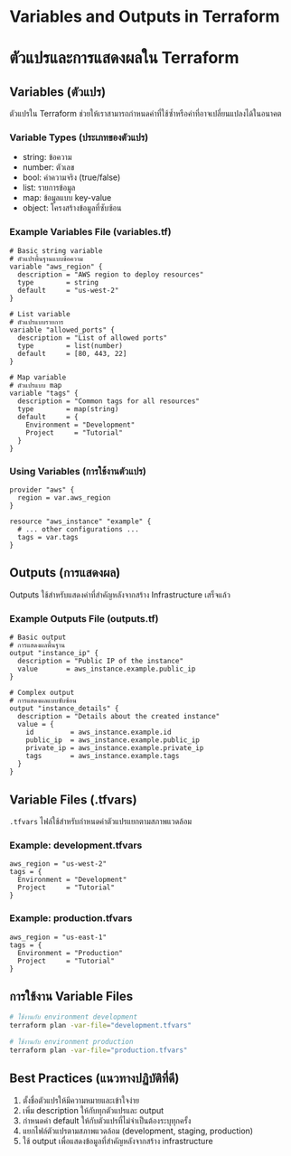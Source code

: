 # Variables and Outputs in Terraform
# ตัวแปรและการแสดงผลใน Terraform

## Variables (ตัวแปร)
ตัวแปรใน Terraform ช่วยให้เราสามารถกำหนดค่าที่ใช้ซ้ำหรือค่าที่อาจเปลี่ยนแปลงได้ในอนาคต

### Variable Types (ประเภทของตัวแปร)
- string: ข้อความ
- number: ตัวเลข
- bool: ค่าความจริง (true/false)
- list: รายการข้อมูล
- map: ข้อมูลแบบ key-value
- object: โครงสร้างข้อมูลที่ซับซ้อน

### Example Variables File (variables.tf)
```hcl
# Basic string variable
# ตัวแปรพื้นฐานแบบข้อความ
variable "aws_region" {
  description = "AWS region to deploy resources"
  type        = string
  default     = "us-west-2"
}

# List variable
# ตัวแปรแบบรายการ
variable "allowed_ports" {
  description = "List of allowed ports"
  type        = list(number)
  default     = [80, 443, 22]
}

# Map variable
# ตัวแปรแบบ map
variable "tags" {
  description = "Common tags for all resources"
  type        = map(string)
  default     = {
    Environment = "Development"
    Project     = "Tutorial"
  }
}
```

### Using Variables (การใช้งานตัวแปร)
```hcl
provider "aws" {
  region = var.aws_region
}

resource "aws_instance" "example" {
  # ... other configurations ...
  tags = var.tags
}
```

## Outputs (การแสดงผล)
Outputs ใช้สำหรับแสดงค่าที่สำคัญหลังจากสร้าง Infrastructure เสร็จแล้ว

### Example Outputs File (outputs.tf)
```hcl
# Basic output
# การแสดงผลพื้นฐาน
output "instance_ip" {
  description = "Public IP of the instance"
  value       = aws_instance.example.public_ip
}

# Complex output
# การแสดงผลแบบซับซ้อน
output "instance_details" {
  description = "Details about the created instance"
  value = {
    id         = aws_instance.example.id
    public_ip  = aws_instance.example.public_ip
    private_ip = aws_instance.example.private_ip
    tags       = aws_instance.example.tags
  }
}
```

## Variable Files (.tfvars)
`.tfvars` ไฟล์ใช้สำหรับกำหนดค่าตัวแปรแยกตามสภาพแวดล้อม

### Example: development.tfvars
```hcl
aws_region = "us-west-2"
tags = {
  Environment = "Development"
  Project     = "Tutorial"
}
```

### Example: production.tfvars
```hcl
aws_region = "us-east-1"
tags = {
  Environment = "Production"
  Project     = "Tutorial"
}
```

## การใช้งาน Variable Files
```bash
# ใช้งานกับ environment development
terraform plan -var-file="development.tfvars"

# ใช้งานกับ environment production
terraform plan -var-file="production.tfvars"
```

## Best Practices (แนวทางปฏิบัติที่ดี)
1. ตั้งชื่อตัวแปรให้มีความหมายและเข้าใจง่าย
2. เพิ่ม description ให้กับทุกตัวแปรและ output
3. กำหนดค่า default ให้กับตัวแปรที่ไม่จำเป็นต้องระบุทุกครั้ง
4. แยกไฟล์ตัวแปรตามสภาพแวดล้อม (development, staging, production)
5. ใช้ output เพื่อแสดงข้อมูลที่สำคัญหลังจากสร้าง infrastructure

